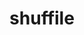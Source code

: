 ---
title: "shuffile"
layout: cache
categories: [package, develop-2024-02-04]
meta: {"versions": ["0.2.0", "0.3.0"], "compilers": ["cce@=15.0.1", "gcc@=10.3.0", "gcc@=11.1.0", "gcc@=11.4.0", "gcc@=7.5.0", "gcc@=9.4.0", "oneapi@=2024.0.0"], "oss": ["rhel8", "sle_hpc15", "ubuntu18.04", "ubuntu20.04", "ubuntu22.04"], "platforms": ["linux"], "targets": ["neoverse_v1", "neoverse_v2", "ppc64le", "x86_64_v3", "x86_64_v4", "zen4"], "stacks": ["data-vis-sdk", "e4s", "e4s-cray-rhel", "e4s-cray-sles", "e4s-neoverse-v2", "e4s-neoverse_v1", "e4s-oneapi", "e4s-power", "radiuss", "root"], "num_specs": 16, "num_specs_by_stack": {"root": 16, "e4s-cray-rhel": 1, "e4s-cray-sles": 1, "radiuss": 1, "e4s-neoverse_v1": 2, "e4s-power": 2, "data-vis-sdk": 2, "e4s": 3, "e4s-neoverse-v2": 2, "e4s-oneapi": 2}}
spec_details: [{"hash": "333nfrbk5o7a3ujqtfbum6ry64yzunvg", "compiler": "cce@=15.0.1", "versions": ["0.3.0"], "os": "rhel8", "platform": "linux", "target": "zen4", "variants": ["build_system=cmake", "build_type=Release", "generator=make", "~ipo", "+shared"], "stacks": ["root", "e4s-cray-rhel"], "size": "-", "tarball": "https://binaries.spack.io/releases/develop-2024-02-04/build_cache/linux-rhel8-zen4/cce-15.0.1/shuffile-0.3.0/linux-rhel8-zen4-cce-15.0.1-shuffile-0.3.0-333nfrbk5o7a3ujqtfbum6ry64yzunvg.spack"}, {"hash": "mn6hylid6ogua35mqgdvybadmnqs2xio", "compiler": "gcc@=10.3.0", "versions": ["0.3.0"], "os": "sle_hpc15", "platform": "linux", "target": "x86_64_v4", "variants": ["build_system=cmake", "build_type=Release", "generator=make", "~ipo", "+shared"], "stacks": ["root", "e4s-cray-sles"], "size": "-", "tarball": "https://binaries.spack.io/releases/develop-2024-02-04/build_cache/linux-sle_hpc15-x86_64_v4/gcc-10.3.0/shuffile-0.3.0/linux-sle_hpc15-x86_64_v4-gcc-10.3.0-shuffile-0.3.0-mn6hylid6ogua35mqgdvybadmnqs2xio.spack"}, {"hash": "d53tjylh2ankaq4fdn2bmojizkpbcygx", "compiler": "gcc@=7.5.0", "versions": ["0.2.0"], "os": "ubuntu18.04", "platform": "linux", "target": "x86_64_v3", "variants": ["build_system=cmake", "build_type=Release", "generator=make", "~ipo", "+shared"], "stacks": ["radiuss", "root"], "size": "-", "tarball": "https://binaries.spack.io/releases/develop-2024-02-04/build_cache/linux-ubuntu18.04-x86_64_v3/gcc-7.5.0/shuffile-0.2.0/linux-ubuntu18.04-x86_64_v3-gcc-7.5.0-shuffile-0.2.0-d53tjylh2ankaq4fdn2bmojizkpbcygx.spack"}, {"hash": "ujnmgbkb4so7wrhqifo75hjbmdm4d75a", "compiler": "gcc@=11.4.0", "versions": ["0.3.0"], "os": "ubuntu20.04", "platform": "linux", "target": "neoverse_v1", "variants": ["build_system=cmake", "build_type=Release", "generator=make", "~ipo", "+shared"], "stacks": ["root", "e4s-neoverse_v1"], "size": "-", "tarball": "https://binaries.spack.io/releases/develop-2024-02-04/build_cache/linux-ubuntu20.04-neoverse_v1/gcc-11.4.0/shuffile-0.3.0/linux-ubuntu20.04-neoverse_v1-gcc-11.4.0-shuffile-0.3.0-ujnmgbkb4so7wrhqifo75hjbmdm4d75a.spack"}, {"hash": "tbloldf7w3u7qhvhhktut644nwlqwfv3", "compiler": "gcc@=11.4.0", "versions": ["0.2.0"], "os": "ubuntu20.04", "platform": "linux", "target": "neoverse_v1", "variants": ["build_system=cmake", "build_type=Release", "generator=make", "~ipo", "+shared"], "stacks": ["root", "e4s-neoverse_v1"], "size": "-", "tarball": "https://binaries.spack.io/releases/develop-2024-02-04/build_cache/linux-ubuntu20.04-neoverse_v1/gcc-11.4.0/shuffile-0.2.0/linux-ubuntu20.04-neoverse_v1-gcc-11.4.0-shuffile-0.2.0-tbloldf7w3u7qhvhhktut644nwlqwfv3.spack"}, {"hash": "qmnh3se56mtmegpplmefkydgakdfokpt", "compiler": "gcc@=9.4.0", "versions": ["0.2.0"], "os": "ubuntu20.04", "platform": "linux", "target": "ppc64le", "variants": ["build_system=cmake", "build_type=Release", "generator=make", "~ipo", "+shared"], "stacks": ["e4s-power", "root"], "size": "-", "tarball": "https://binaries.spack.io/releases/develop-2024-02-04/build_cache/linux-ubuntu20.04-ppc64le/gcc-9.4.0/shuffile-0.2.0/linux-ubuntu20.04-ppc64le-gcc-9.4.0-shuffile-0.2.0-qmnh3se56mtmegpplmefkydgakdfokpt.spack"}, {"hash": "e375es3jta5qjgmwnncuylkgayvyvtll", "compiler": "gcc@=9.4.0", "versions": ["0.3.0"], "os": "ubuntu20.04", "platform": "linux", "target": "ppc64le", "variants": ["build_system=cmake", "build_type=Release", "generator=make", "~ipo", "+shared"], "stacks": ["e4s-power", "root"], "size": "-", "tarball": "https://binaries.spack.io/releases/develop-2024-02-04/build_cache/linux-ubuntu20.04-ppc64le/gcc-9.4.0/shuffile-0.3.0/linux-ubuntu20.04-ppc64le-gcc-9.4.0-shuffile-0.3.0-e375es3jta5qjgmwnncuylkgayvyvtll.spack"}, {"hash": "hzh2scphn4u2qkbtmg6n7muruxhvy7hk", "compiler": "gcc@=11.1.0", "versions": ["0.3.0"], "os": "ubuntu20.04", "platform": "linux", "target": "x86_64_v3", "variants": ["build_system=cmake", "build_type=Release", "generator=make", "~ipo", "+shared"], "stacks": ["data-vis-sdk", "root"], "size": "-", "tarball": "https://binaries.spack.io/releases/develop-2024-02-04/build_cache/linux-ubuntu20.04-x86_64_v3/gcc-11.1.0/shuffile-0.3.0/linux-ubuntu20.04-x86_64_v3-gcc-11.1.0-shuffile-0.3.0-hzh2scphn4u2qkbtmg6n7muruxhvy7hk.spack"}, {"hash": "7p4h7spt6e6qtrx2utmyjwzca3opiled", "compiler": "gcc@=11.1.0", "versions": ["0.3.0"], "os": "ubuntu20.04", "platform": "linux", "target": "x86_64_v3", "variants": ["build_system=cmake", "build_type=Release", "generator=make", "~ipo", "+shared"], "stacks": ["data-vis-sdk", "root"], "size": "-", "tarball": "https://binaries.spack.io/releases/develop-2024-02-04/build_cache/linux-ubuntu20.04-x86_64_v3/gcc-11.1.0/shuffile-0.3.0/linux-ubuntu20.04-x86_64_v3-gcc-11.1.0-shuffile-0.3.0-7p4h7spt6e6qtrx2utmyjwzca3opiled.spack"}, {"hash": "hpp7g6tvp727fayfhnno6etfqgzjkcii", "compiler": "gcc@=11.4.0", "versions": ["0.3.0"], "os": "ubuntu20.04", "platform": "linux", "target": "x86_64_v3", "variants": ["build_system=cmake", "build_type=Release", "generator=make", "~ipo", "+shared"], "stacks": ["root", "e4s"], "size": "-", "tarball": "https://binaries.spack.io/releases/develop-2024-02-04/build_cache/linux-ubuntu20.04-x86_64_v3/gcc-11.4.0/shuffile-0.3.0/linux-ubuntu20.04-x86_64_v3-gcc-11.4.0-shuffile-0.3.0-hpp7g6tvp727fayfhnno6etfqgzjkcii.spack"}, {"hash": "4nn6sgjl7cih7vu5ff2tnxgw6vbsfgvz", "compiler": "gcc@=11.4.0", "versions": ["0.3.0"], "os": "ubuntu20.04", "platform": "linux", "target": "x86_64_v3", "variants": ["build_system=cmake", "build_type=Release", "generator=make", "~ipo", "+shared"], "stacks": ["root", "e4s"], "size": "-", "tarball": "https://binaries.spack.io/releases/develop-2024-02-04/build_cache/linux-ubuntu20.04-x86_64_v3/gcc-11.4.0/shuffile-0.3.0/linux-ubuntu20.04-x86_64_v3-gcc-11.4.0-shuffile-0.3.0-4nn6sgjl7cih7vu5ff2tnxgw6vbsfgvz.spack"}, {"hash": "jlyncahmcdutbtnsnmqqrpmhcwvqflvt", "compiler": "gcc@=11.4.0", "versions": ["0.2.0"], "os": "ubuntu20.04", "platform": "linux", "target": "x86_64_v3", "variants": ["build_system=cmake", "build_type=Release", "generator=make", "~ipo", "+shared"], "stacks": ["root", "e4s"], "size": "-", "tarball": "https://binaries.spack.io/releases/develop-2024-02-04/build_cache/linux-ubuntu20.04-x86_64_v3/gcc-11.4.0/shuffile-0.2.0/linux-ubuntu20.04-x86_64_v3-gcc-11.4.0-shuffile-0.2.0-jlyncahmcdutbtnsnmqqrpmhcwvqflvt.spack"}, {"hash": "uvtqhqfymxodxoawj2kuz43kkqeijofy", "compiler": "gcc@=11.4.0", "versions": ["0.3.0"], "os": "ubuntu22.04", "platform": "linux", "target": "neoverse_v2", "variants": ["build_system=cmake", "build_type=Release", "generator=make", "~ipo", "+shared"], "stacks": ["root", "e4s-neoverse-v2"], "size": "-", "tarball": "https://binaries.spack.io/releases/develop-2024-02-04/build_cache/linux-ubuntu22.04-neoverse_v2/gcc-11.4.0/shuffile-0.3.0/linux-ubuntu22.04-neoverse_v2-gcc-11.4.0-shuffile-0.3.0-uvtqhqfymxodxoawj2kuz43kkqeijofy.spack"}, {"hash": "4y3nxme5vodzlyinwksgpj5s37zpk6sv", "compiler": "gcc@=11.4.0", "versions": ["0.2.0"], "os": "ubuntu22.04", "platform": "linux", "target": "neoverse_v2", "variants": ["build_system=cmake", "build_type=Release", "generator=make", "~ipo", "+shared"], "stacks": ["root", "e4s-neoverse-v2"], "size": "-", "tarball": "https://binaries.spack.io/releases/develop-2024-02-04/build_cache/linux-ubuntu22.04-neoverse_v2/gcc-11.4.0/shuffile-0.2.0/linux-ubuntu22.04-neoverse_v2-gcc-11.4.0-shuffile-0.2.0-4y3nxme5vodzlyinwksgpj5s37zpk6sv.spack"}, {"hash": "2sk7h6shmfmp6xo5ycfai2kdlanphyz7", "compiler": "oneapi@=2024.0.0", "versions": ["0.3.0"], "os": "ubuntu22.04", "platform": "linux", "target": "x86_64_v3", "variants": ["build_system=cmake", "build_type=Release", "generator=make", "~ipo", "+shared"], "stacks": ["root", "e4s-oneapi"], "size": "-", "tarball": "https://binaries.spack.io/releases/develop-2024-02-04/build_cache/linux-ubuntu22.04-x86_64_v3/oneapi-2024.0.0/shuffile-0.3.0/linux-ubuntu22.04-x86_64_v3-oneapi-2024.0.0-shuffile-0.3.0-2sk7h6shmfmp6xo5ycfai2kdlanphyz7.spack"}, {"hash": "i2644gy446rsbb75rb6jx7s7fqf3q3sd", "compiler": "oneapi@=2024.0.0", "versions": ["0.2.0"], "os": "ubuntu22.04", "platform": "linux", "target": "x86_64_v3", "variants": ["build_system=cmake", "build_type=Release", "generator=make", "~ipo", "+shared"], "stacks": ["root", "e4s-oneapi"], "size": "-", "tarball": "https://binaries.spack.io/releases/develop-2024-02-04/build_cache/linux-ubuntu22.04-x86_64_v3/oneapi-2024.0.0/shuffile-0.2.0/linux-ubuntu22.04-x86_64_v3-oneapi-2024.0.0-shuffile-0.2.0-i2644gy446rsbb75rb6jx7s7fqf3q3sd.spack"}]
---